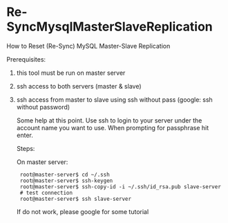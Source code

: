 # Re-SyncMysqlMasterSlaveReplication
How to Reset (Re-Sync) MySQL Master-Slave Replication

Prerequisites:

1) this tool must be run on master server

2) ssh access to both servers (master & slave)

2) ssh access from master to slave using ssh without pass (google: ssh without password)
	
	Some help at this point.
	Use ssh to login to your server under the account name you want to use. 
	When prompting for passphrase hit enter.
	
	Steps:
	
	On master server:

		root@master-server$ cd ~/.ssh
		root@master-server$ ssh-keygen
		root@master-server$ ssh-copy-id -i ~/.ssh/id_rsa.pub slave-server
		# test connection
		root@master-server$ ssh slave-server
		
	If do not work, please google for some tutorial

